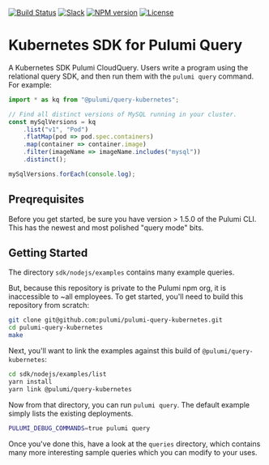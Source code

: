 [![Build Status](https://travis-ci.com/pulumi/pulumi-query-kubernetes.svg?token=eHg7Zp5zdDDJfTjY8ejq&branch=master)](https://travis-ci.com/pulumi/pulumi-query-kubernetes)
[![Slack](http://www.pulumi.com/images/docs/badges/slack.svg)](https://slack.pulumi.com)
[![NPM version](https://badge.fury.io/js/%40pulumi%2Fquery%2Fkubernetes.svg)](https://www.npmjs.com/package/@pulumi/query-kubernetes)
[![License](https://img.shields.io/github/license/pulumi/pulumi-query-kubernetes)](https://github.com/pulumi/pulumi-query-kubernetes/blob/master/LICENSE)

# Kubernetes SDK for Pulumi Query

A Kubernetes SDK Pulumi CloudQuery. Users write a program using the relational query SDK, and then
run them with the `pulumi query` command. For example:

```typescript
import * as kq from "@pulumi/query-kubernetes";

// Find all distinct versions of MySQL running in your cluster.
const mySqlVersions = kq
    .list("v1", "Pod")
    .flatMap(pod => pod.spec.containers)
    .map(container => container.image)
    .filter(imageName => imageName.includes("mysql"))
    .distinct();

mySqlVersions.forEach(console.log);
```

## Preqrequisites

Before you get started, be sure you have version > 1.5.0 of the Pulumi CLI. This has the newest and
most polished "query mode" bits.

## Getting Started

The directory `sdk/nodejs/examples` contains many example queries.

But, because this repository is private to the Pulumi npm org, it is inaccessible to ~all employees.
To get started, you'll need to build this repository from scratch:

```sh
git clone git@github.com:pulumi/pulumi-query-kubernetes.git
cd pulumi-query-kubernetes
make
```

Next, you'll want to link the examples against this build of `@pulumi/query-kubernetes`:

```sh
cd sdk/nodejs/examples/list
yarn install
yarn link @pulumi/query-kubernetes
```

Now from that directory, you can run `pulumi query`. The default example simply lists the existing
deployments.

```sh
PULUMI_DEBUG_COMMANDS=true pulumi query
```

Once you've done this, have a look at the `queries` directory, which contains many more interesting
sample queries which you can modify to your uses.
